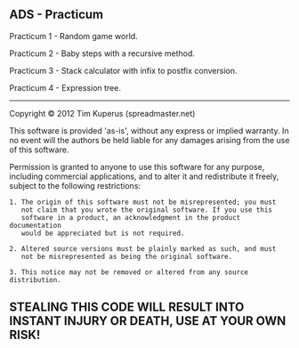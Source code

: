 ADS - Practicum
------------------------------------------------------------------------------
Practicum 1 - Random game world.

Practicum 2 - Baby steps with a recursive method.

Practicum 3 - Stack calculator with infix to postfix conversion.

Practicum 4 - Expression tree.

------------------------------------------------------------------------------
Copyright &copy; 2012 Tim Kuperus (spreadmaster.net)

This software is provided 'as-is', without any express or implied warranty.
In no event will the authors be held liable for any damages arising from 
the use of this software.

Permission is granted to anyone to use this software for any purpose, 
including commercial applications, and to alter it and redistribute it 
freely, subject to the following restrictions:

    1. The origin of this software must not be misrepresented; you must 
       not claim that you wrote the original software. If you use this 
       software in a product, an acknowledgment in the product documentation
       would be appreciated but is not required.

    2. Altered source versions must be plainly marked as such, and must 
       not be misrepresented as being the original software.

    3. This notice may not be removed or altered from any source distribution.

STEALING THIS CODE WILL RESULT INTO INSTANT INJURY OR DEATH, USE AT YOUR OWN RISK!
------------------------------------------------------------------------------
